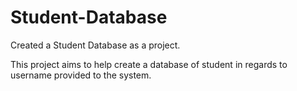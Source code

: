 # Student-Database
Created a Student Database as a project. 

This project aims to help create a database of student in 
regards to username provided to the system. 
